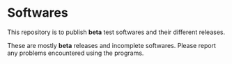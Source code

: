 # Softwares

This repository is to publish **beta** test softwares and their different releases.

These are mostly **beta** releases and incomplete softwares. Please report any problems encountered using the programs.
